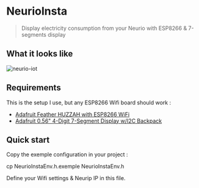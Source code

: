 # NeurioInsta

> Display electricity consumption from your Neurio with ESP8266 & 7-segments display

## What it looks like

![neurio-iot](http://j15e.com/NeurioInsta/device.png)

## Requirements

This is the setup I use, but any ESP8266 Wifi board should work :

- [Adafruit Feather HUZZAH with ESP8266 WiFi](https://www.adafruit.com/products/2821)
- [Adafruit 0.56" 4-Digit 7-Segment Display w/I2C Backpack](https://www.adafruit.com/products/1002)

## Quick start

Copy the exemple configuration in your project :

   cp NeurioInstaEnv.h.exemple NeurioInstaEnv.h

Define your Wifi settings & Neurip IP in this file.
